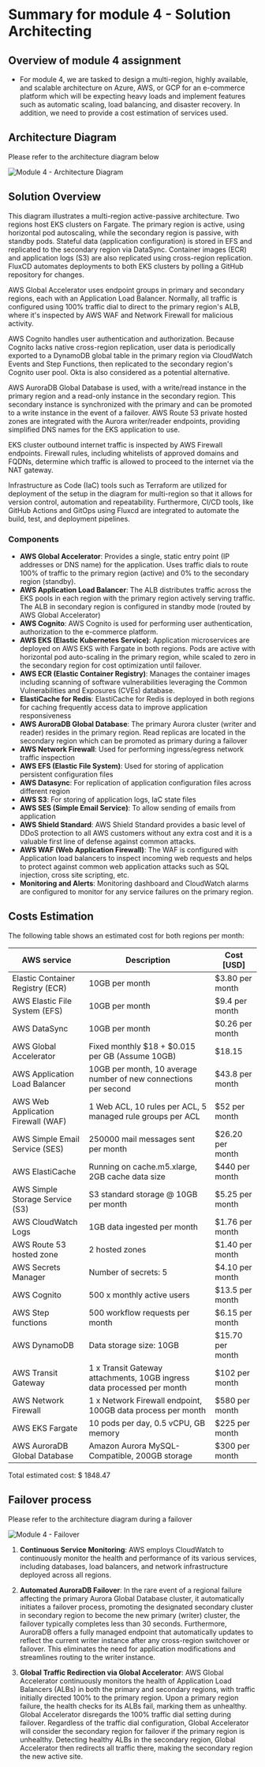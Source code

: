 # Summary for module 4 - Solution Architecting

## Overview of module 4 assignment
- For module 4, we are tasked to design a multi-region, highly available, and scalable architecture on Azure, AWS, or GCP for an e-commerce platform which will be expecting heavy loads and implement features such as automatic scaling, load balancing, and disaster recovery. In addition, we need to provide a cost estimation of services used.


## Architecture Diagram
Please refer to the architecture diagram below

![Module 4 - Architecture Diagram](architecture-diagram/module4-diagram.png)

## Solution Overview

This diagram illustrates a multi-region active-passive architecture.  Two regions host EKS clusters on Fargate. The primary region is active, using horizontal pod autoscaling, while the secondary region is passive, with standby pods.  Stateful data (application configuration) is stored in EFS and replicated to the secondary region via DataSync. Container images (ECR) and application logs (S3) are also replicated using cross-region replication. FluxCD automates deployments to both EKS clusters by polling a GitHub repository for changes.


AWS Global Accelerator uses endpoint groups in primary and secondary regions, each with an Application Load Balancer.  Normally, all traffic is configured using 100% traffic dial to direct to the primary region's ALB, where it's inspected by AWS WAF and Network Firewall for malicious activity.


AWS Cognito handles user authentication and authorization.  Because Cognito lacks native cross-region replication, user data is periodically exported to a DynamoDB global table in the primary region via CloudWatch Events and Step Functions, then replicated to the secondary region's Cognito user pool.  Okta is also considered as a potential alternative.

AWS AuroraDB Global Database is used, with a write/read instance in the primary region and a read-only instance in the secondary region.  This secondary instance is synchronized with the primary and can be promoted to a write instance in the event of a failover. AWS Route 53 private hosted zones are integrated with the Aurora writer/reader endpoints, providing simplified DNS names for the EKS application to use.


EKS cluster outbound internet traffic is inspected by AWS Firewall endpoints.  Firewall rules, including whitelists of approved domains and FQDNs, determine which traffic is allowed to proceed to the internet via the NAT gateway.

Infrastructure as Code (IaC) tools such as Terraform are utilized for deployment of the setup in the diagram for multi-region so that it allows for version control, automation and repeatability. Furthermore, CI/CD tools, like GitHub Actions and GitOps using Fluxcd are integrated to automate the build, test, and deployment pipelines.


### Components
- **AWS Global Accelerator**: Provides a single, static entry point (IP addresses or DNS name) for the application. Uses traffic dials to route 100% of traffic to the primary region (active) and 0% to the secondary region (standby).
- **AWS Application Load Balancer**: The ALB distributes traffic across the EKS pools in each region with the primary region actively serving traffic. The ALB in secondary region is configured in standby mode (routed by AWS Global Accelerator)
- **AWS Cognito**: AWS Cognito is used for performing user authentication, authorization to the e-commerce platform. 
- **AWS EKS (Elastic Kubernetes Service)**: Application microservices are deployed on AWS EKS with Fargate in both regions. Pods are active with horizontal pod auto-scaling in the primary region, while scaled to zero in the secondary region for cost optimization until failover.
- **AWS ECR (Elastic Container Registry)**: Manages the container images including scanning of software vulnerabilities leveraging the Common Vulnerabilities and Exposures (CVEs) database.
- **ElastiCache for Redis**: ElastiCache for Redis is deployed in both regions for caching frequently access data to improve application responsiveness
- **AWS AuroraDB Global Database**: The primary Aurora cluster (writer and reader) resides in the primary region. Read replicas are located in the secondary region which can be promoted as primary during a failover
- **AWS Network Firewall**: Used for performing ingress/egress network traffic inspection
- **AWS EFS (Elastic File System)**: Used for storing of application persistent configuration files
- **AWS Datasync**: For replication of application configuration files across different region
- **AWS S3**: For storing of application logs, IaC state files
- **AWS SES (Simple Email Service)**: To allow sending of emails from application
- **AWS Shield Standard**: AWS Shield Standard provides a basic level of DDoS protection to all AWS customers without any extra cost and it is a valuable first line of defense against common attacks.
- **AWS WAF (Web Application Firewall)**: The WAF is configured with Application load balancers to inspect incoming web requests and helps to protect against common web application attacks such as SQL injection, cross site scripting, etc.
- **Monitoring and Alerts**: Monitoring dashboard and CloudWatch alarms are configured to monitor for any service failures on the primary region.



## Costs Estimation

The following table shows an estimated cost for both regions per month:

| AWS service  | Description | Cost [USD] |
| ----------- | ------------ | ------------ |
| Elastic Container Registry (ECR) | 10GB per month | $3.80 per month |
| AWS Elastic File System (EFS) | 10GB per month | $9.4 per month |
| AWS DataSync | 10GB per month | $0.26 per month|
| AWS Global Accelerator | Fixed monthly $18 + $0.015 per GB (Assume 10GB) | $18.15 |
| AWS Application Load Balancer | 10GB per month, 10 average number of new connections per second | $43.8 per month|
| AWS Web Application Firewall (WAF) | 1 Web ACL, 10 rules per ACL, 5 managed rule groups per ACL | $52 per month|
| AWS Simple Email Service (SES) | 250000 mail messages sent per month | $26.20 per month |
| AWS ElastiCache | Running on cache.m5.xlarge, 2GB cache data size | $440 per month |
| AWS Simple Storage Service (S3) | S3 standard storage @ 10GB per month | $5.25 per month |
| AWS CloudWatch Logs | 1GB data ingested per month | $1.76 per month |
| AWS Route 53 hosted zone | 2 hosted zones | $1.40 per month |
| AWS Secrets Manager | Number of secrets: 5 | $4.10 per month |
| AWS Cognito | 500 x monthly active users | $13.5 per month |
| AWS Step functions | 500 workflow requests per month |  $6.15 per month | 
| AWS DynamoDB | Data storage size: 10GB | $15.70 per month|
| AWS Transit Gateway | 1 x Transit Gateway attachments, 10GB ingress data processed per month | $102 per month |
| AWS Network Firewall | 1 x Network Firewall endpoint, 100GB data process per month | $580 per month |
| AWS EKS Fargate | 10 pods per day, 0.5 vCPU, GB memory | $225 per month |
| AWS AuroraDB Global Database | Amazon Aurora MySQL-Compatible, 200GB storage | $300 per month |


Total estimated cost: $ 1848.47


## Failover process

Please refer to the architecture diagram during a failover

![Module 4 - Failover ](architecture-diagram/module4-diagram-failover.png)


1) **Continuous Service Monitoring**:  AWS employs CloudWatch to continuously monitor the health and performance of its various services, including databases, load balancers, and network infrastructure deployed across all regions.

2) **Automated AuroraDB Failover**: In the rare event of a regional failure affecting the primary Aurora Global Database cluster, it automatically initiates a failover process, promoting the designated secondary cluster in secondary region to become the new primary (writer) cluster, the failover typically completes less than 30 seconds. Furthermore, AuroraDB offers a fully managed endpoint that automatically updates to reflect the current writer instance after any cross-region switchover or failover. This eliminates the need for application modifications and streamlines routing to the writer instance.

3) **Global Traffic Redirection via Global Accelerator**:   AWS Global Accelerator continuously monitors the health of Application Load Balancers (ALBs) in both the primary and secondary regions, with traffic initially directed 100% to the primary region. Upon a primary region failure, the health checks for its ALBs fail, marking them as unhealthy. Global Accelerator disregards the 100% traffic dial setting during failover. Regardless of the traffic dial configuration, Global Accelerator will consider the secondary region for failover if the primary region is unhealthy. Detecting healthy ALBs in the secondary region, Global Accelerator then redirects all traffic there, making the secondary region the new active site.